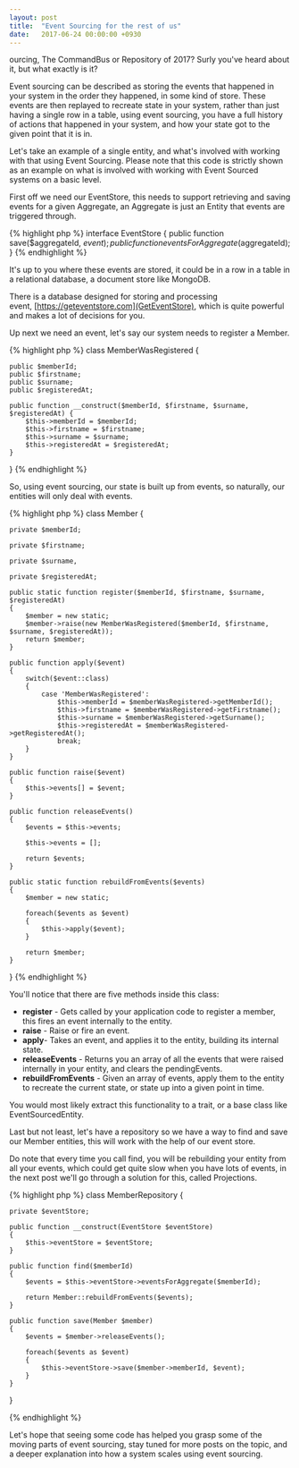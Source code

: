 ```yaml
---
layout: post
title:  "Event Sourcing for the rest of us"
date:   2017-06-24 00:00:00 +0930
---
```


ourcing, The CommandBus or Repository of 2017? Surly you've heard about it, but what exactly is it?

Event sourcing can be described as storing the events that happened in your system in the order they happened, in some kind of store. These events are then replayed to recreate state in your system, rather than just having a single row in a table, using event sourcing, you have a full history of actions that happened in your system, and how your state got to the given point that it is in.

Let's take an example of a single entity, and what's involved with working with that using Event Sourcing. Please note that this code is strictly shown as an example on what is involved with working with Event Sourced systems on a basic level.

First off we need our EventStore, this needs to support retrieving and saving events for a given Aggregate, an Aggregate is just an Entity that events are triggered through.

{% highlight php %}
interface EventStore {
    public function save($aggregateId, $event);
    public function eventsForAggregate($aggregateId);
}
{% endhighlight %}

It's up to you where these events are stored, it could be in a row in a table in a relational database, a document store like MongoDB.

There is a database designed for storing and processing event, [https://geteventstore.com](GetEventStore), which is quite powerful and makes a lot of decisions for you.

Up next we need an event, let's say our system needs to register a Member.

{% highlight php %}
class MemberWasRegistered {

    public $memberId;
    public $firstname;
    public $surname;
    public $registeredAt;

    public function __construct($memberId, $firstname, $surname, $registeredAt) {
        $this->memberId = $memberId;
        $this->firstname = $firstname;
        $this->surname = $surname;
        $this->registeredAt = $registeredAt;
    }

}
{% endhighlight %}

So, using event sourcing, our state is built up from events, so naturally, our entities will only deal with events.

{% highlight php %}
class Member {

    private $memberId;

    private $firstname;

    private $surname,

    private $registeredAt;

    public static function register($memberId, $firstname, $surname, $registeredAt)
    {
        $member = new static;
        $member->raise(new MemberWasRegistered($memberId, $firstname, $surname, $registeredAt));
        return $member;
    }

    public function apply($event)
    {
        switch($event::class) 
        {
            case 'MemberWasRegistered':
                $this->memberId = $memberWasRegistered->getMemberId();
                $this->firstname = $memberWasRegistered->getFirstname();
                $this->surname = $memberWasRegistered->getSurname();
                $this->registeredAt = $memberWasRegistered->getRegisteredAt();
                break;
        }
    }

    public function raise($event)
    {
        $this->events[] = $event;
    }

    public function releaseEvents()
    {
        $events = $this->events;

        $this->events = [];

        return $events;
    }

    public static function rebuildFromEvents($events)
    {
        $member = new static;

        foreach($events as $event)
        {
            $this->apply($event);
        }

        return $member;
    }

}
{% endhighlight %}

You'll notice that there are five methods inside this class:

- **register** - Gets called by your application code to register a member, this fires an event internally to the entity.
- **raise** - Raise or fire an event.
- **apply**- Takes an event, and applies it to the entity, building its internal state.
- **releaseEvents** - Returns you an array of all the events that were raised internally in your entity, and clears the pendingEvents.
- **rebuildFromEvents** - Given an array of events, apply them to the entity to recreate the current state, or state up into a given point in time.


You would most likely extract this functionality to a trait, or a base class like EventSourcedEntity.

Last but not least, let's have a repository so we have a way to find and save our Member entities, this will work with the help of our event store.

Do note that every time you call find, you will be rebuilding your entity from all your events, which could get quite slow when you have lots of events, in the next post we'll go through a solution for this, called Projections.

{% highlight php %}
class MemberRepository {

    private $eventStore;

    public function __construct(EventStore $eventStore)
    {
        $this->eventStore = $eventStore;
    }

    public function find($memberId)
    {
        $events = $this->eventStore->eventsForAggregate($memberId);

        return Member::rebuildFromEvents($events);
    }

    public function save(Member $member)
    {
        $events = $member->releaseEvents();

        foreach($events as $event)
        {
            $this->eventStore->save($member->memberId, $event);
        }
    }
}

{% endhighlight %}

Let's hope that seeing some code has helped you grasp some of the moving parts of event sourcing, stay tuned for more posts on the topic, and a deeper explanation into how a system scales using event sourcing.
